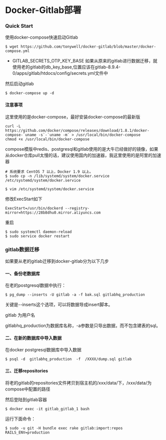 

# Docker-Gitlab部署

### Quick Start

使用docker-compose快速启动Gitlab

```
$ wget https://github.com/tonywell/docker-gitlab/blob/master/docker-compose.yml
```

* GITLAB_SECRETS_OTP_KEY_BASE   如果从原来的gitlab进行数据迁移，就使用老的gitlab的db_key_base,位置应该在gitlab-8.9.4-0/apps/gitlab/htdocs/config/secrets.yml文件中



然后启动gitlab

```
$ docker-compose up -d
```



#### 注意事项

这里使用的是docker-compose，最好安装docker-compose的最新版

```
curl -L https://github.com/docker/compose/releases/download/1.8.1/docker-compose-`uname -s`-`uname -m` > /usr/local/bin/docker-compose
chmod +x /usr/local/bin/docker-compose
```

compose模版中redis、postgresql和gitlab使用的是大牛已经做好的镜像，如果从docker仓库pull太慢的话，建议使用国内的加速器，我这里使用的是阿里的加速器

```
# 系统要求 CentOS 7 以上，Docker 1.9 以上。 
$ sudo cp -n /lib/systemd/system/docker.service /etc/systemd/system/docker.service
```

```
$ vim /etc/systemd/system/docker.service
```

修改ExecStart如下

```
ExecStart=/usr/bin/dockerd --registry-mirror=https://28b8dhu0.mirror.aliyuncs.com
```

重启

```
$ sudo systemctl daemon-reload 
$ sudo service docker restart
```





### gitlab数据迁移

如果要从老的gitlab迁移到docker-gitlab分为以下几步

#### 一、备份老数据库

在老的postgresql数据中执行：

```
$ pg_dump --inserts -U gitlab -a -f bak.sql gitlabhq_production
```

关键是--inserts这个选项，可以将数据导成insert脚本。

gitlab 为用户名

gitlabhq_production为数据库名称，-a参数是只导出数据，而不包含建表的sql。

#### 二、在新的数据库中导入数据

在docker postgresql数据库中导入数据

```
$ psql -d  gitlabhq_production  -f  /XXXX/dump.sql gitlab
```

#### 三、迁移repositories

将老的gitlab的repositories文件拷贝到宿主机的/xxx/data/下，/xxx/data/为compose中配置的路径

然后登陆到gitlab容器

```
$ docker exec -it gitlab_gitlab_1 bash
```

运行下面命令：

```
$ sudo -u git -H bundle exec rake gitlab:import:repos RAILS_ENV=production
```

